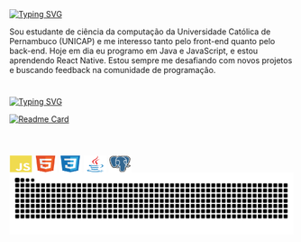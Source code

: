 <div>
  <a href="https://git.io/typing-svg">
    <img src="https://readme-typing-svg.demolab.com?font=Fira+Code&weight=500&size=22&pause=100&color=8C67DB&center=false&vCenter=true&random=false&width=524&lines=Olá, eu sou a Vitória+%F0%9F%91%8B" alt="Typing SVG">
  </a>
</div>

<p>
  Sou estudante de ciência da computação da Universidade Católica de Pernambuco (UNICAP) e me interesso tanto pelo front-end quanto pelo back-end. Hoje em dia eu programo em Java e JavaScript, e estou aprendendo React Native. Estou sempre me desafiando com novos projetos e buscando feedback na comunidade de programação.
</p>

#

<div>
  <a href="https://git.io/typing-svg">
    <img src="https://readme-typing-svg.demolab.com?font=Fira+Code&weight=500&size=22&color=8C67DB&center=false&vCenter=true&random=false&width=524&lines=Meu Portfólio" alt="Typing SVG">
  </a>
</div>

[![Readme Card](https://github-readme-stats.vercel.app/api/pin/?username=vitoria74&repo=vitoria-moura-paiva-portfolio&theme=aura&icon_color=FF00FF&border_color=8C67DB)](https://github.com/vitoria74/vitoria-moura-paiva-portfolio)

#

<div style="display: inline_block"><br>
  <img align="center" alt="vitoria-Js" height="30" width="40" src="https://raw.githubusercontent.com/devicons/devicon/master/icons/javascript/javascript-plain.svg">
  <img align="center" alt="vitoria-HTML" height="30" width="40" src="https://raw.githubusercontent.com/devicons/devicon/master/icons/html5/html5-original.svg">
  <img align="center" alt="vitoria-CSS" height="30" width="40" src="https://raw.githubusercontent.com/devicons/devicon/master/icons/css3/css3-original.svg">
  <img align="center" alt="vitoria-Java" height="30" width="40" src="https://raw.githubusercontent.com/devicons/devicon/master/icons/java/java-original.svg">
  <img align="center" alt="vitoria-PostgreSQL" height="30" width="40" src="https://raw.githubusercontent.com/devicons/devicon/master/icons/postgresql/postgresql-original.svg">
  
</div>

<picture align="center">
  <source media="(prefers-color-scheme: dark)" srcset="https://raw.githubusercontent.com/vitoria74/vitoria74/output/github-contribution-grid-snake-dark.svg">
  <source media="(prefers-color-scheme: light)" srcset="https://raw.githubusercontent.com/vitoria74/vitoria74/output/github-contribution-grid-snake-dark.svg">
  <img align="center" alt="github contribution grid snake animation" src="https://raw.githubusercontent.com/vitoria74/vitoria74/output/github-contribution-grid-snake.svg">
</picture>
    
    
